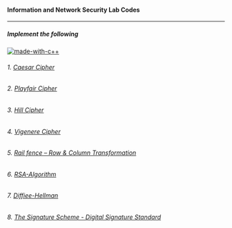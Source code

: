 #### Information and Network Security Lab Codes

---

##### Implement the following

[![made-with-c++](https://forthebadge.com/images/badges/made-with-c-plus-plus.svg)](https://www.cplusplus.com/)

###### 1. [Caesar Cipher](https://github.com/Kritik007/CODES/blob/main/INS-Lab/Caesar-Cipher.cpp)

###### 2. [Playfair Cipher](https://github.com/Kritik007/CODES/blob/main/INS-Lab/Playfair-Cipher.cpp)

###### 3. [Hill Cipher](https://github.com/Kritik007/CODES/blob/main/INS-Lab/Hill-Cipher.cpp)

###### 4. [Vigenere Cipher](https://github.com/Kritik007/CODES/blob/main/INS-Lab/Vigenere-Cipher.cpp)

###### 5. [Rail fence – Row & Column Transformation](https://github.com/Kritik007/CODES/blob/main/INS-Lab/RailFence-Cipher.cpp)

###### 6. [RSA-Algorithm](https://github.com/Kritik007/CODES/blob/main/INS-Lab/RSA-Algorithm.cpp)

###### 7. [Diffiee-Hellman](https://github.com/Kritik007/CODES/blob/main/INS-Lab/Diffiee-Hellman.cpp)

###### 8. [The Signature Scheme - Digital Signature Standard](https://github.com/Kritik007/CODES/blob/main/INS-Lab/)
